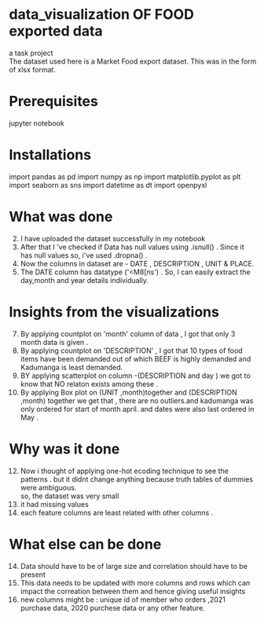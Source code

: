 # data_visualization OF FOOD exported data
a task project <br />
 The dataset used here is a Market Food export dataset. This was in the form of xlsx format.<br />
# Prerequisites
 jupyter notebook 
# Installations
 import pandas as pd
import numpy as np
import matplotlib.pyplot as plt
import seaborn as sns
import datetime as dt
import openpyxl
# What was done 
2. I have uploaded the dataset successfully in my notebook <br />
3. After that I 've checked if Data has null values using .isnull() . Since it has null values so, i've used .dropna() .<br />
4. Now the columns in dataset are - DATE , DESCRIPTION , UNIT & PLACE.<br />
5. The DATE column has datatype ('<M8[ns')  . So, I can easily extract the day,month and year details individually.<br />
# Insights from the visualizations 
7. By applying countplot on 'month' column of data , I  got that only 3 month data is given .<br />
8. By applying countplot on 'DESCRIPTION' , I got that 10 types of food items have been demanded out of which BEEF is highly demanded and Kadumanga is least demanded.<br />
9. BY applying scatterplot on column -(DESCRIPTION and day ) we got to know that NO relaton exists among these .<br />
10. By applying Box plot on (UNIT ,month)together and (DESCRIPTION ,month) together we get that , there are no outliers.and kadumanga was only ordered for start of month april. and dates were also last ordered in May .<br />
# Why  was it done
12. Now i thought of applying one-hot ecoding technique to see the patterns . but it didnt change anything because truth tables of dummies were ambiguous.<br />
so, the dataset was very small<br />
11. it had missing values<br />
12. each feature columns are least related with other columns .<br />
# What else can be done
14. Data should have to be of large size and correlation should have to be present <br />
15. This data needs to be updated with more columns and rows which can impact the correation between them and hence giving useful insights <br />
16. new columns might be : unique id of member who orders ,2021 purchase data, 2020 purchese data or any other feature.<br />
